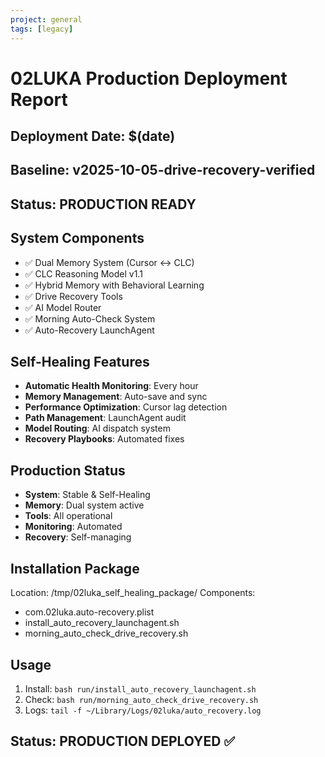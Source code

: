 ```yaml
---
project: general
tags: [legacy]
---
```

# 02LUKA Production Deployment Report

## Deployment Date: $(date)
## Baseline: v2025-10-05-drive-recovery-verified
## Status: PRODUCTION READY

## System Components
- ✅ Dual Memory System (Cursor ↔ CLC)
- ✅ CLC Reasoning Model v1.1
- ✅ Hybrid Memory with Behavioral Learning
- ✅ Drive Recovery Tools
- ✅ AI Model Router
- ✅ Morning Auto-Check System
- ✅ Auto-Recovery LaunchAgent

## Self-Healing Features
- **Automatic Health Monitoring**: Every hour
- **Memory Management**: Auto-save and sync
- **Performance Optimization**: Cursor lag detection
- **Path Management**: LaunchAgent audit
- **Model Routing**: AI dispatch system
- **Recovery Playbooks**: Automated fixes

## Production Status
- **System**: Stable & Self-Healing
- **Memory**: Dual system active
- **Tools**: All operational
- **Monitoring**: Automated
- **Recovery**: Self-managing

## Installation Package
Location: /tmp/02luka_self_healing_package/
Components:
- com.02luka.auto-recovery.plist
- install_auto_recovery_launchagent.sh
- morning_auto_check_drive_recovery.sh

## Usage
1. Install: `bash run/install_auto_recovery_launchagent.sh`
2. Check: `bash run/morning_auto_check_drive_recovery.sh`
3. Logs: `tail -f ~/Library/Logs/02luka/auto_recovery.log`

## Status: PRODUCTION DEPLOYED ✅
